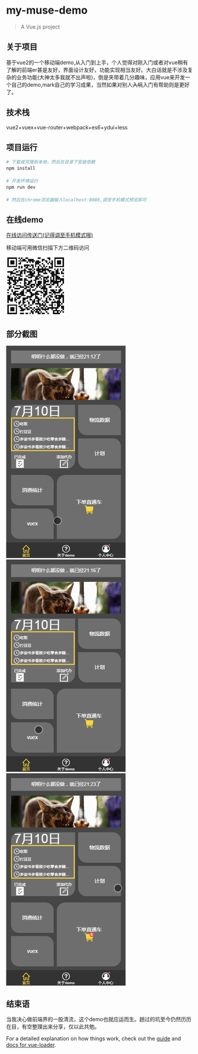 # my-muse-demo

> A Vue.js project

## 关于项目

基于vue2的一个移动端demo,从入门到上手，个人觉得对刚入门或者对vue稍有了解的前端er甚是友好，界面设计友好，功能实现相当友好。大白话就是不涉及复杂的业务功能(大神太多我就不出声啦)，倒是夹带着几分趣味，应用vue来开发一个自己的demo,mark自己的学习成果，当然如果对别人~~入坑~~入门有帮助则是更好了。

## 技术栈

vue2+vuex+vue-router+webpack+es6+ydui+less

## 项目运行

``` bash
# 下载或克隆到本地，然后在目录下安装依赖
npm install

# 开发环境运行 
npm run dev

# 然后在chrome浏览器输入localhost:8080,调至手机模式预览即可
```

## 在线demo

[在线访问传送门(记得调至手机模式哦)](https://lemonsuansuan.github.io/vue2-tostudy/)

移动端可用微信扫描下方二维码访问
    
![](https://github.com/lemonSuanSuan/vue2-tostudy/blob/master/screenshots/qrcode.png)

## 部分截图

![](https://github.com/lemonSuanSuan/vue2-tostudy/blob/master/screenshots/note.gif)
![](https://github.com/lemonSuanSuan/vue2-tostudy/blob/master/screenshots/vuexcart.gif)
![](https://github.com/lemonSuanSuan/vue2-tostudy/blob/master/screenshots/plan.gif)

## 结束语

当我决心做前端界的一股清流，这个demo也就应运而生。趟过的坑至今仍然历历在目，有空整理出来分享，仅以此共勉。



For a detailed explanation on how things work, check out the [guide](http://vuejs-templates.github.io/webpack/) and [docs for vue-loader](http://vuejs.github.io/vue-loader).
